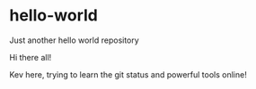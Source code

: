 # hello-world
Just another hello world repository

Hi there all!

Kev here, trying to learn the git status and powerful tools online!
